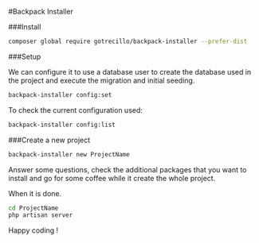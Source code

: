 #Backpack Installer

###Install

```bash
composer global require gotrecillo/backpack-installer --prefer-dist
```

###Setup

We can configure it to use a database user to create the database used in the project and execute the migration and initial seeding.
```bash
backpack-installer config:set
```

To check the current configuration used:
```bash
backpack-installer config:list
```


###Create a new project
```bash
backpack-installer new ProjectName
```

Answer some questions, check the additional packages that you want to install and go for some coffee while it create the whole project.

When it is done.
```bash
cd ProjectName
php artisan server
```

Happy coding !
